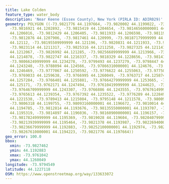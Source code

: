 ```yaml
---
title: Lake Colden
feature_type: water_body
description: 'Near Keene (Essex County), New York (PIRLA ID: ADIR029)'
geometry: POLYGON ((-73.9821776 44.1197664, -73.9820002 44.1199022, -73.9817645 44.120113,
  -73.9816921 44.1202892, -73.9815419 44.1204654, -73.98146560000001 44.1204709, -73.9813157
  44.1206016, -73.9812429 44.1206405, -73.9811933 44.1206598, -73.9811985 44.1207195,
  -73.9812876 44.1207906, -73.9817461 44.120999, -73.98187179999999 44.1210623, -73.9818906
  44.12112, -73.98195509999999 44.121196, -73.9820831 44.1211933, -73.9822178 44.1211662,
  -73.9823114 44.1211317, -73.9825316 44.1211258, -73.9827325 44.1211418, -73.98274619999999
  44.1212067, -73.9826992 44.121285, -73.98256689999999 44.1213966, -73.98241489999999
  44.1214878, -73.9822747 44.1216337, -73.9818329 44.1228656, -73.98141029999999 44.1232329,
  -73.98066249999999 44.1234278, -73.9799493 44.1237279, -73.9798447 44.1238247, -73.9791302
  44.1243248, -73.9788094 44.124566, -73.97866310000001 44.124676, -73.97835240000001
  44.1246469, -73.9777067 44.1250592, -73.9776622 44.1255063, -73.97750430000001 44.1257995,
  -73.9769033 44.1259638, -73.9766995 44.1260049, -73.9763717 44.1258744, -73.97637709999999
  44.1257284, -73.9766401 44.1255881, -73.97664279999999 44.1253665, -73.97641659999999
  44.125171, -73.9762171 44.1247494, -73.97610419999999 44.1244623, -73.9762566 44.1242999,
  -73.97646709999999 44.1243307, -73.9766886 44.1243555, -73.97676149999999 44.1242069,
  -73.9765613 44.1239354, -73.9767392 44.1235522, -73.9776289 44.1228497, -73.9782381
  44.1221538, -73.9789413 44.1215084, -73.9795148 44.1211578, -73.9800968 44.1206343,
  -73.9806318 44.1199755, -73.98093160000001 44.1196672, -73.9810014 44.1195517, -73.98121329999999
  44.1194785, -73.9812814 44.1193676, -73.98135550000001 44.1193707, -73.98142230000001
  44.1195319, -73.9814897 44.1196036, -73.98160900000001 44.1196157, -73.9817173 44.1195888,
  -73.98178249999999 44.1195369, -73.9819028 44.119604, -73.98204079999999 44.1196008,
  -73.98213939999999 44.1195464, -73.9821378 44.1193987, -73.98226940000001 44.1193081,
  -73.98236679999999 44.1192883, -73.98252100000001 44.1192974, -73.9826005 44.1193573,
  -73.98267610000001 44.1194223, -73.9821776 44.1197664))
geo_error: 100.0
bbox:
  xmin: -73.9827462
  ymin: 44.1192883
  xmax: -73.9761042
  ymax: 44.1260049
longitude: -73.9794549
latitude: 44.1227118
OSM: https://www.openstreetmap.org/way/133633072
---
```

